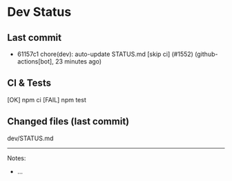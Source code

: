 # Dev Status

## Last commit
- 61157c1 chore(dev): auto-update STATUS.md [skip ci] (#1552) (github-actions[bot], 23 minutes ago)
## CI & Tests
[OK] npm ci
[FAIL] npm test

## Changed files (last commit)
dev/STATUS.md

---
Notes:
- ...

